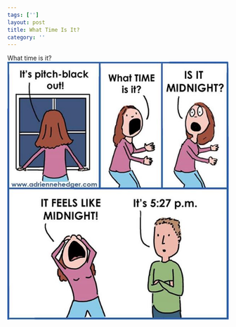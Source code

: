 ```yaml
---
tags: ['']
layout: post
title: What Time Is It?
category: ''
---
```

What time is it?
![What time is it?](/uploads/2015-11-2-what-time-is-it.jpg)
